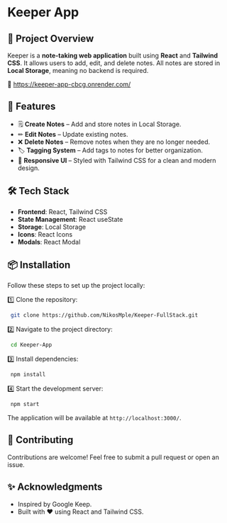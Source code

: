 # Keeper App

## 📝 Project Overview
Keeper is a **note-taking web application** built using **React** and **Tailwind CSS**. It allows users to add, edit, and delete notes. All notes are stored in **Local Storage**, meaning no backend is required.

🔴 https://keeper-app-cbcg.onrender.com/

## 🚀 Features
- 🗒 **Create Notes** – Add and store notes in Local Storage.
- ✏ **Edit Notes** – Update existing notes.
- ❌ **Delete Notes** – Remove notes when they are no longer needed.
- 🏷 **Tagging System** – Add tags to notes for better organization.
- 🎨 **Responsive UI** – Styled with Tailwind CSS for a clean and modern design.

## 🛠 Tech Stack
- **Frontend**: React, Tailwind CSS
- **State Management**: React useState
- **Storage**: Local Storage
- **Icons**: React Icons
- **Modals**: React Modal

## 📦 Installation
Follow these steps to set up the project locally:

1️⃣ Clone the repository:
```sh
 git clone https://github.com/NikosMple/Keeper-FullStack.git
```

2️⃣ Navigate to the project directory:
```sh
 cd Keeper-App
```

3️⃣ Install dependencies:
```sh
 npm install
```

4️⃣ Start the development server:
```sh
 npm start
```

The application will be available at `http://localhost:3000/`.

## 🤝 Contributing
Contributions are welcome! Feel free to submit a pull request or open an issue.

## ✨ Acknowledgments
- Inspired by Google Keep.
- Built with ❤️ using React and Tailwind CSS.
